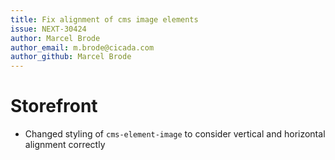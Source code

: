 ```yaml
---
title: Fix alignment of cms image elements
issue: NEXT-30424
author: Marcel Brode
author_email: m.brode@cicada.com
author_github: Marcel Brode
---
```

# Storefront
* Changed styling of `cms-element-image` to consider vertical and horizontal alignment correctly
